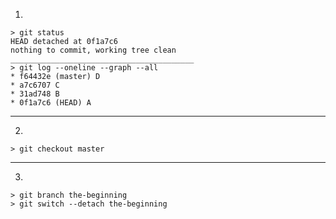 1) 

    > git status
    HEAD detached at 0f1a7c6
    nothing to commit, working tree clean
    _________________________________________
    > git log --oneline --graph --all
    * f64432e (master) D
    * a7c6707 C
    * 31ad748 B
    * 0f1a7c6 (HEAD) A 
    

<hr>

2) 
    

    > git checkout master

<hr>

3)  

    > git branch the-beginning
    > git switch --detach the-beginning

